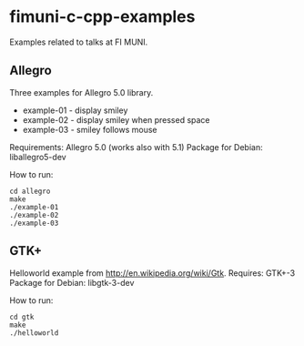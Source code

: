 fimuni-c-cpp-examples
=====================

Examples related to talks at FI MUNI.

Allegro
-------

Three examples for Allegro 5.0 library.
- example-01 - display smiley
- example-02 - display smiley when pressed space
- example-03 - smiley follows mouse

Requirements: Allegro 5.0 (works also with 5.1)
Package for Debian: liballegro5-dev

How to run:

    cd allegro
    make
    ./example-01
    ./example-02
    ./example-03

GTK+
----

Helloworld example from http://en.wikipedia.org/wiki/Gtk.
Requires: GTK+-3
Package for Debian: libgtk-3-dev

How to run:

    cd gtk
    make
    ./helloworld
